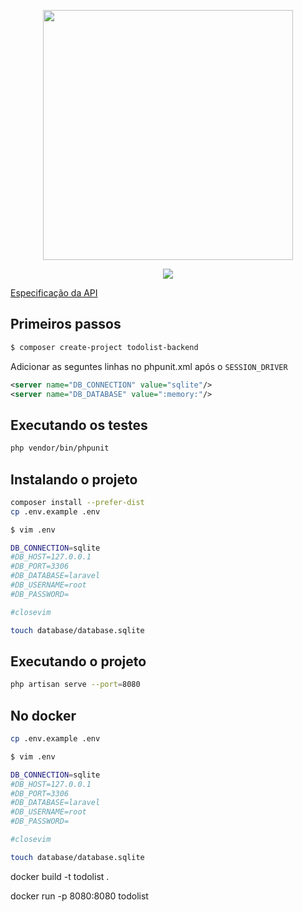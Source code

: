 <p align="center"><img src="https://res.cloudinary.com/dtfbvvkyp/image/upload/v1566331377/laravel-logolockup-cmyk-red.svg" width="400"></p>
<p align="center"><img src="http://www.phprn.org/static/media/logo.bdd5be28.png"></p>

[Especificação da API](https://gist.github.com/davidcostadev/25f399176ca468ee20131a64ac8798ef)

## Primeiros passos

```bash
$ composer create-project todolist-backend
```

Adicionar as seguntes linhas no phpunit.xml após o `SESSION_DRIVER`

```xml
<server name="DB_CONNECTION" value="sqlite"/>
<server name="DB_DATABASE" value=":memory:"/>
```

## Executando os testes

```bash
php vendor/bin/phpunit
```

## Instalando o projeto

```bash
composer install --prefer-dist
cp .env.example .env
```

```bash
$ vim .env

DB_CONNECTION=sqlite
#DB_HOST=127.0.0.1
#DB_PORT=3306
#DB_DATABASE=laravel
#DB_USERNAME=root
#DB_PASSWORD=

#closevim
```

```bash
touch database/database.sqlite
```

## Executando o projeto
```bash
php artisan serve --port=8080
```

## No docker

```bash
cp .env.example .env
```

```bash
$ vim .env

DB_CONNECTION=sqlite
#DB_HOST=127.0.0.1
#DB_PORT=3306
#DB_DATABASE=laravel
#DB_USERNAME=root
#DB_PASSWORD=

#closevim
```

```bash
touch database/database.sqlite
```

docker build -t todolist .

docker run -p 8080:8080 todolist